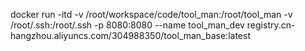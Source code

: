 docker run -itd -v /root/workspace/code/tool_man:/root/tool_man -v /root/.ssh:/root/.ssh -p 8080:8080 --name tool_man_dev registry.cn-hangzhou.aliyuncs.com/304988350/tool_man_base:latest